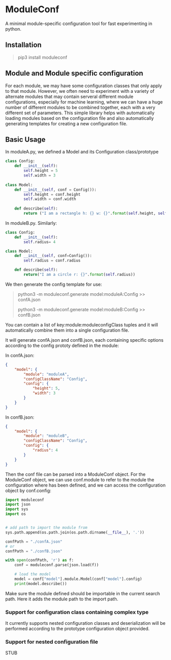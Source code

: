 # ModuleConf

A minimal module-specific configuration tool for fast experimenting in python.



## Installation

> pip3 install moduleconf

## Module and Module specific configuration

For each module, we may have some configuration classes that only apply to that module. 
However, we often need to experiment with a variety of alternate modules that may contain serveral different module configurations, especially for machine learning, where we can have a huge number of different modules to be combined together, each with a very different set of parameters.
This simple library helps with automatically loading modules based on the configuration file and also automatically generating templates for creating a new configuration file.

## Basic Usage

In moduleA.py, we defined a Model and its Configuration class/prototype

```python
class Config:
    def __init__(self):
        self.height = 5
        self.width = 3
        
class Model:
    def __init__(self, conf = Config()):
        self.height = conf.height
        self.width = conf.width
    
    def describe(self):
        return ("I am a rectangle h: {} w: {}".format(self.height, self.width))

```

In moduleB.py. Similarly:

```python
class Config:
    def __init__(self):
        self.radius= 4

class Model:
    def __init__(self, conf=Config()):
        self.radius = conf.radius

    def describe(self):
        return("I am a circle r: {}".format(self.radius))

```

We then generate the config template for use:

> python3 -m moduleconf.generate model:moduleA:Config >> confA.json
> 
> python3 -m moduleconf.generate model:moduleB:Config >> confB.json



You can contain a list of key:module:moduleconfigClass tuples and it will automatically combine them into a single configuration file.



It will generate confA.json and confB.json, each containing specific options according to the config prototy defined in the module:

In confA.json:

```json
{
	"model": {
		"module": "moduleA",
		"configClassName": "Config",
		"config": {
			"height": 5,
			"width": 3
		}
	}
}
```

In confB.json:

```json
{
	"model": {
		"module": "moduleB",
		"configClassName": "Config",
		"config": {
			"radius": 4
		}
	}
}
```

Then the conf file can be parsed into a ModuleConf object. For the ModuleConf object, we can use conf.module to refer to the module the configuration where has been defined, and we can access the configuration object by conf.config:

```python
import moduleconf
import json
import sys
import os


# add path to import the module from
sys.path.append(os.path.join(os.path.dirname(__file__), '.'))

confPath = "./confA.json"
# or
confPath = "./confB.json"

with open(confPath, 'r') as f:
    conf = moduleconf.parse(json.load(f))

    # load the model
    model = conf["model"].module.Model(conf["model"].config)
    print(model.describe())
```

Make sure the module defined should be importable in the current search path. Here it adds the module path to the import path.

### Support for configuration class containing complex type

It currently supports nested configuration classes and deserialization will be performed according to the prototype configuration object provided.

### Support for nested configuration file

STUB
